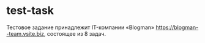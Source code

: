 # test-task
Тестовое задание принадлежит IT-компании «Blogman» https://blogman--team.vsite.biz, состоящее из 8 задач.
